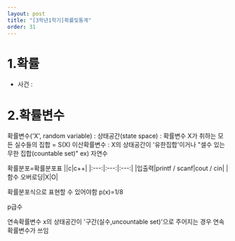 ```yaml
---
layout: post
title: "[3학년1학기]확률및통계"
order: 31
---
```

# 1.확률

* 사건 : 
# 2.확률변수

확률변수('X', random variable) : 
상태공간(state space) : 확률변수 X가 취하는 모든 실수들의 집합 = S(X)
이산확률변수 : X의 상태공간이 '유한집합'이거나 "셀수 있는 무한 집합(countable set)" ex) 자연수 

확률분포=확률분포표
||c|c++|
|:---:|:---:|:---:|
|입출력|printf / scanf|cout / cin|
|함수 오버로딩|X|O|

확률분포식으로 표현할 수 있어야함
p(x)=1/8

p급수

연속확률변수 x의 상태공간이 '구간(실수,uncountable set)'으로 주어지는 경우 연속확률변수가 쓰임